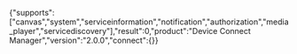 {"supports":["canvas","system","serviceinformation","notification","authorization","media_player","servicediscovery"],"result":0,"product":"Device Connect Manager","version":"2.0.0","connect":{}}
